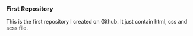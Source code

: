 <h3>First Repository</h3>
<p>This is the first repository I created on Github. It just contain html, css and scss file.</p>
